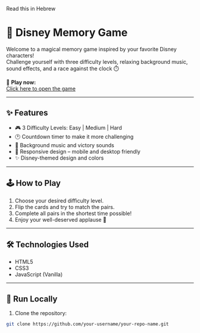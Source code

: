 Read this in Hebrew

# 🎴 Disney Memory Game

Welcome to a magical memory game inspired by your favorite Disney characters!  
Challenge yourself with three difficulty levels, relaxing background music, sound effects, and a race against the clock ⏱️

🌟 **Play now:**  
[Click here to open the game](https://leahyudaikin.github.io/memory-test/)  

---

## ✨ Features

- 🎮 3 Difficulty Levels: Easy | Medium | Hard  
- 🕐 Countdown timer to make it more challenging  
- 🎵 Background music and victory sounds  
- 📱 Responsive design – mobile and desktop friendly  
- ✨ Disney-themed design and colors  

---

## 🕹️ How to Play

1. Choose your desired difficulty level.
2. Flip the cards and try to match the pairs.
3. Complete all pairs in the shortest time possible!
4. Enjoy your well-deserved applause 🎉

---

## 🛠️ Technologies Used

- HTML5  
- CSS3  
- JavaScript (Vanilla)

---

## 🧪 Run Locally

1. Clone the repository:
```bash
git clone https://github.com/your-username/your-repo-name.git
